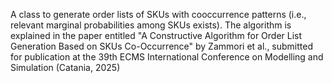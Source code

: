 A class to generate order lists of SKUs with cooccurrence patterns (i.e., relevant marginal probabilities among SKUs exists).
The algorithm is explained in the paper entitled  "A Constructive Algorithm for Order List Generation 
Based on SKUs Co-Occurrence" by Zammori et al.,
submitted for publication at the 39th ECMS International Conference on Modelling and Simulation (Catania, 2025) 
